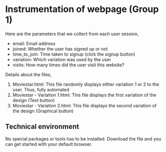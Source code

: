 # Instrumentation of webpage (Group 1)
Here are the parameters that we collect from each user session,
* email: Email address
* joined: Whether the user has signed up or not
* time_to_join: Time taken to signup (click the signup button)
* variation: Which variation was used by the user
* visits: How many times did the user visit this website?

Details about the files,
1. Moviestar.html: This file randomly displays either variation 1 or 2 to the user. Thus, fully automated
2. Moviestar - Variation 1.html: This file displays the first variation of the design (Text button)
3. Moviestar - Variation 2.html: This file displays the second variation of the design (Graphical button)

## Technical environment
No special packages or tools has to be installed. Download the file and you can get started with your default browser.


